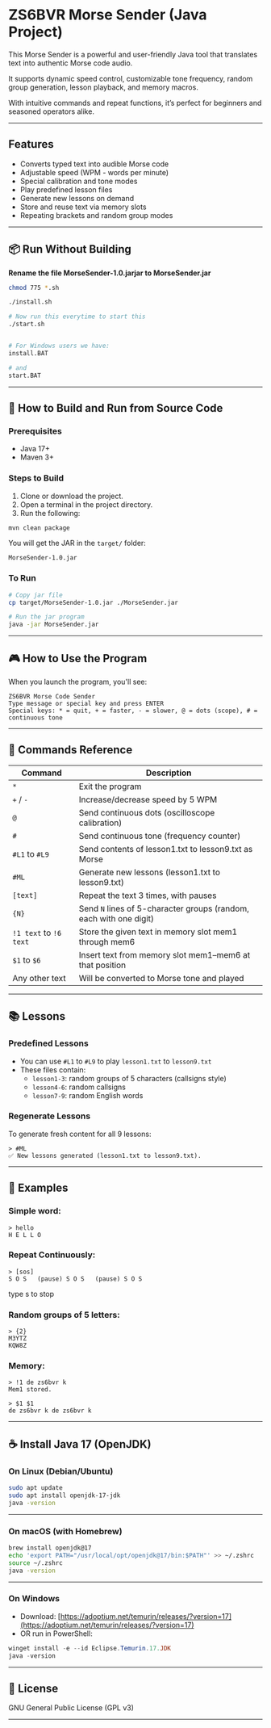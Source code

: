 
# ZS6BVR Morse Sender (Java Project)



This Morse Sender is a powerful and user-friendly Java tool that translates text into authentic Morse code audio.

It supports dynamic speed control, customizable tone frequency, random group generation, lesson playback, and memory macros.

With intuitive commands and repeat functions, it’s perfect for beginners and seasoned operators alike.

---

## Features

- Converts typed text into audible Morse code
- Adjustable speed (WPM - words per minute)
- Special calibration and tone modes
- Play predefined lesson files
- Generate new lessons on demand
- Store and reuse text via memory slots
- Repeating brackets and random group modes

---

## 📦 Run Without Building
**Rename the file MorseSender-1.0.jarjar to MorseSender.jar**

```bash
chmod 775 *.sh

./install.sh

# Now run this everytime to start this
./start.sh


# For Windows users we have:
install.BAT 

# and
start.BAT

```

---

## 🔧 How to Build and Run from Source Code

### Prerequisites

- Java 17+
- Maven 3+

### Steps to Build

1. Clone or download the project.
2. Open a terminal in the project directory.
3. Run the following:

```bash
mvn clean package
```

You will get the JAR in the `target/` folder:

```
MorseSender-1.0.jar
```

### To Run

```bash
# Copy jar file
cp target/MorseSender-1.0.jar ./MorseSender.jar

# Run the jar program
java -jar MorseSender.jar


```

---

## 🎮 How to Use the Program

When you launch the program, you'll see:

```
ZS6BVR Morse Code Sender
Type message or special key and press ENTER
Special keys: * = quit, + = faster, - = slower, @ = dots (scope), # = continuous tone
```

---

## 🧠 Commands Reference

| Command                | Description                                                                                                          |
| ---------------------- | -------------------------------------------------------------------------------------------------------------------- |
| `*`                    | Exit the program                                                                                                     |
| `+` / `-`              | Increase/decrease speed by 5 WPM                                                                                     |
| `@`                    | Send continuous dots (oscilloscope calibration)                                                                      |
| `#`                    | Send continuous tone (frequency counter)                                                                             |
| `#L1` to `#L9`         | Send contents of lesson1.txt to lesson9.txt as Morse                                                                 |
| `#ML`                  | Generate new lessons (lesson1.txt to lesson9.txt)                                                                    |
| `[text]`               | Repeat the text 3 times, with pauses                                                                                 |
| `{N}`                  | Send `N` lines of 5-character groups (random, each with one digit)                                                   |
| `!1 text` to `!6 text` | Store the given text in memory slot mem1 through mem6                                                                |
| `$1` to `$6`           | Insert text from memory slot mem1–mem6 at that position                                                              |
| Any other text         | Will be converted to Morse tone and played                                                                           |

---

## 📚 Lessons

### Predefined Lessons

- You can use `#L1` to `#L9` to play `lesson1.txt` to `lesson9.txt`
- These files contain:
  - `lesson1-3`: random groups of 5 characters (callsigns style)
  - `lesson4-6`: random callsigns
  - `lesson7-9`: random English words

### Regenerate Lessons

To generate fresh content for all 9 lessons:

```
> #ML
✅ New lessons generated (lesson1.txt to lesson9.txt).
```

---

## 🧪 Examples

### Simple word:

```
> hello
H E L L O 
```

### Repeat Continuously:

```
> [sos]
S O S   (pause) S O S   (pause) S O S
```
type s to stop

### Random groups of 5 letters:

```
> {2}
M3YTZ
KQW8Z
```

### Memory:

```
> !1 de zs6bvr k
Mem1 stored.

> $1 $1
de zs6bvr k de zs6bvr k
```

---

## ☕ Install Java 17 (OpenJDK)

### On Linux (Debian/Ubuntu)

```bash
sudo apt update
sudo apt install openjdk-17-jdk
java -version
```

---

### On macOS (with Homebrew)

```bash
brew install openjdk@17
echo 'export PATH="/usr/local/opt/openjdk@17/bin:$PATH"' >> ~/.zshrc
source ~/.zshrc
java -version
```

---

### On Windows

- Download: [https://adoptium.net/temurin/releases/?version=17](https://adoptium.net/temurin/releases/?version=17)
- OR run in PowerShell:

```powershell
winget install -e --id Eclipse.Temurin.17.JDK
java -version
```

---

## 📜 License

GNU General Public License (GPL v3)

---


